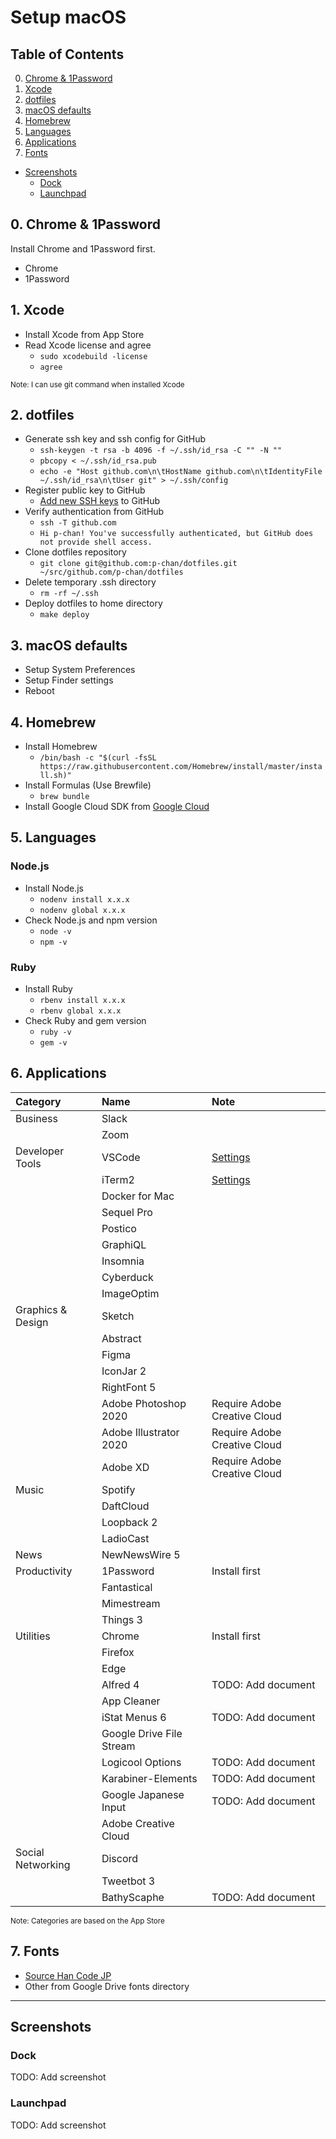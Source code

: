 # Setup macOS

## Table of Contents

0. [Chrome & 1Password](#0-chrome--1password)
1. [Xcode](#1-xcode)
2. [dotfiles](#2-dotfiles)
3. [macOS defaults](#3-macos-defaults)
4. [Homebrew](#4-homebrew)
5. [Languages](#5-languages)
6. [Applications](#6-applications)
7. [Fonts](#7-fonts)

- [Screenshots](#screenshots)
  - [Dock](#dock)
  - [Launchpad](#launchpad)

## 0. Chrome & 1Password

Install Chrome and 1Password first.

- Chrome
- 1Password

## 1. Xcode

- Install Xcode from App Store
- Read Xcode license and agree
  - `sudo xcodebuild -license`
  - `agree`

<small>Note: I can use git command when installed Xcode</small>

## 2. dotfiles

- Generate ssh key and ssh config for GitHub
  - `ssh-keygen -t rsa -b 4096 -f ~/.ssh/id_rsa -C "" -N ""`
  - `pbcopy < ~/.ssh/id_rsa.pub`
  - `echo -e "Host github.com\n\tHostName github.com\n\tIdentityFile ~/.ssh/id_rsa\n\tUser git" > ~/.ssh/config`
- Register public key to GitHub
  - [Add new SSH keys](https://github.com/settings/ssh/new) to GitHub
- Verify authentication from GitHub
  - `ssh -T github.com`
  - `Hi p-chan! You've successfully authenticated, but GitHub does not provide shell access.`
- Clone dotfiles repository
  - `git clone git@github.com:p-chan/dotfiles.git ~/src/github.com/p-chan/dotfiles`
- Delete temporary .ssh directory
  - `rm -rf ~/.ssh`
- Deploy dotfiles to home directory
  - `make deploy`

## 3. macOS defaults

- Setup System Preferences
- Setup Finder settings
- Reboot

## 4. Homebrew

- Install Homebrew
  - `/bin/bash -c "$(curl -fsSL https://raw.githubusercontent.com/Homebrew/install/master/install.sh)"`
- Install Formulas (Use Brewfile)
  - `brew bundle`
- Install Google Cloud SDK from [Google Cloud](https://cloud.google.com/sdk/docs/downloads-interactive)

## 5. Languages

### Node.js

- Install Node.js
  - `nodenv install x.x.x`
  - `nodenv global x.x.x`
- Check Node.js and npm version
  - `node -v`
  - `npm -v`

### Ruby

- Install Ruby
  - `rbenv install x.x.x`
  - `rbenv global x.x.x`
- Check Ruby and gem version
  - `ruby -v`
  - `gem -v`

## 6. Applications

| Category          | Name                     | Note                         |
| :---------------- | :----------------------- | :--------------------------- |
| Business          | Slack                    |                              |
|                   | Zoom                     |                              |
| Developer Tools   | VSCode                   | [Settings](./vscode.md)      |
|                   | iTerm2                   | [Settings](./iterm2.md)      |
|                   | Docker for Mac           |                              |
|                   | Sequel Pro               |                              |
|                   | Postico                  |                              |
|                   | GraphiQL                 |                              |
|                   | Insomnia                 |                              |
|                   | Cyberduck                |                              |
|                   | ImageOptim               |                              |
| Graphics & Design | Sketch                   |                              |
|                   | Abstract                 |                              |
|                   | Figma                    |                              |
|                   | IconJar 2                |                              |
|                   | RightFont 5              |                              |
|                   | Adobe Photoshop 2020     | Require Adobe Creative Cloud |
|                   | Adobe Illustrator 2020   | Require Adobe Creative Cloud |
|                   | Adobe XD                 | Require Adobe Creative Cloud |
| Music             | Spotify                  |                              |
|                   | DaftCloud                |                              |
|                   | Loopback 2               |                              |
|                   | LadioCast                |                              |
| News              | NewNewsWire 5            |                              |
| Productivity      | 1Password                | Install first                |
|                   | Fantastical              |                              |
|                   | Mimestream               |                              |
|                   | Things 3                 |                              |
| Utilities         | Chrome                   | Install first                |
|                   | Firefox                  |                              |
|                   | Edge                     |                              |
|                   | Alfred 4                 | TODO: Add document           |
|                   | App Cleaner              |                              |
|                   | iStat Menus 6            | TODO: Add document           |
|                   | Google Drive File Stream |                              |
|                   | Logicool Options         | TODO: Add document           |
|                   | Karabiner-Elements       | TODO: Add document           |
|                   | Google Japanese Input    | TODO: Add document           |
|                   | Adobe Creative Cloud     |                              |
| Social Networking | Discord                  |                              |
|                   | Tweetbot 3               |                              |
|                   | BathyScaphe              | TODO: Add document           |

<small>Note: Categories are based on the App Store</small>

## 7. Fonts

- [Source Han Code JP](https://github.com/adobe-fonts/source-han-code-jp)
- Other from Google Drive fonts directory

---

## Screenshots

### Dock

TODO: Add screenshot

### Launchpad

TODO: Add screenshot
